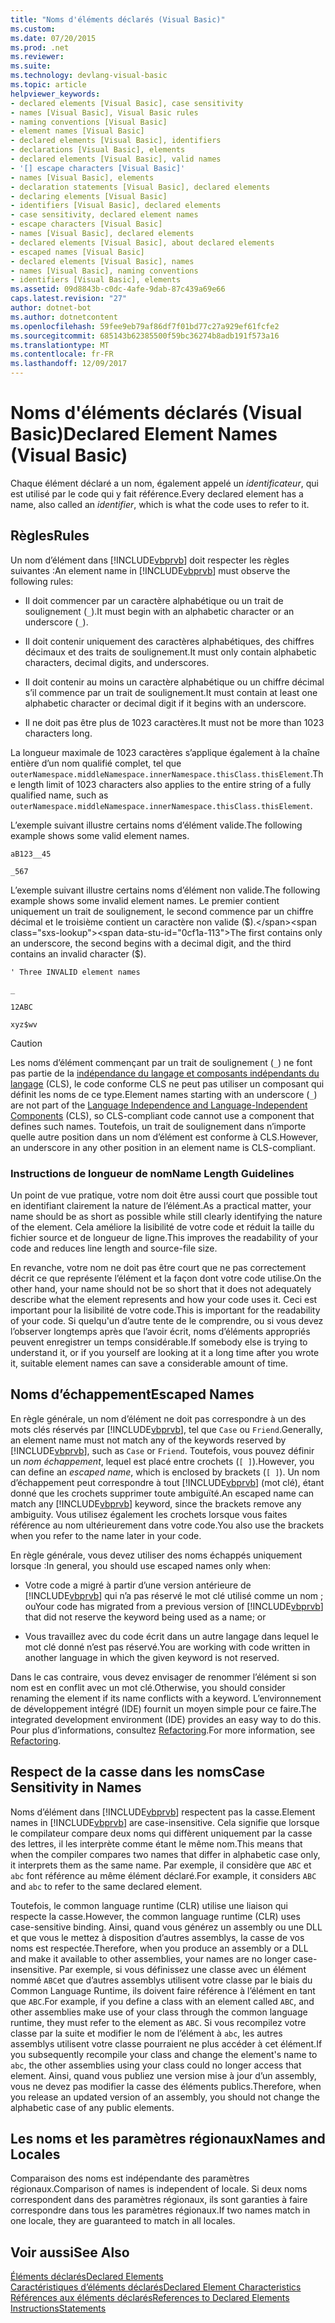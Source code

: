 ```yaml
---
title: "Noms d'éléments déclarés (Visual Basic)"
ms.custom: 
ms.date: 07/20/2015
ms.prod: .net
ms.reviewer: 
ms.suite: 
ms.technology: devlang-visual-basic
ms.topic: article
helpviewer_keywords:
- declared elements [Visual Basic], case sensitivity
- names [Visual Basic], Visual Basic rules
- naming conventions [Visual Basic]
- element names [Visual Basic]
- declared elements [Visual Basic], identifiers
- declarations [Visual Basic], elements
- declared elements [Visual Basic], valid names
- '[] escape characters [Visual Basic]'
- names [Visual Basic], elements
- declaration statements [Visual Basic], declared elements
- declaring elements [Visual Basic]
- identifiers [Visual Basic], declared elements
- case sensitivity, declared element names
- escape characters [Visual Basic]
- names [Visual Basic], declared elements
- declared elements [Visual Basic], about declared elements
- escaped names [Visual Basic]
- declared elements [Visual Basic], names
- names [Visual Basic], naming conventions
- identifiers [Visual Basic], elements
ms.assetid: 09d8843b-c0dc-4afe-9dab-87c439a69e66
caps.latest.revision: "27"
author: dotnet-bot
ms.author: dotnetcontent
ms.openlocfilehash: 59fee9eb79af86df7f01bd77c27a929ef61fcfe2
ms.sourcegitcommit: 685143b62385500f59bc36274b8adb191f573a16
ms.translationtype: MT
ms.contentlocale: fr-FR
ms.lasthandoff: 12/09/2017
---
```

# <a name="declared-element-names-visual-basic"></a><span data-ttu-id="0cf1a-102">Noms d'éléments déclarés (Visual Basic)</span><span class="sxs-lookup"><span data-stu-id="0cf1a-102">Declared Element Names (Visual Basic)</span></span>
<span data-ttu-id="0cf1a-103">Chaque élément déclaré a un nom, également appelé un *identificateur*, qui est utilisé par le code qui y fait référence.</span><span class="sxs-lookup"><span data-stu-id="0cf1a-103">Every declared element has a name, also called an *identifier*, which is what the code uses to refer to it.</span></span>  
  
## <a name="rules"></a><span data-ttu-id="0cf1a-104">Règles</span><span class="sxs-lookup"><span data-stu-id="0cf1a-104">Rules</span></span>  
 <span data-ttu-id="0cf1a-105">Un nom d’élément dans [!INCLUDE[vbprvb](~/includes/vbprvb-md.md)] doit respecter les règles suivantes :</span><span class="sxs-lookup"><span data-stu-id="0cf1a-105">An element name in [!INCLUDE[vbprvb](~/includes/vbprvb-md.md)] must observe the following rules:</span></span>  
  
-   <span data-ttu-id="0cf1a-106">Il doit commencer par un caractère alphabétique ou un trait de soulignement (`_`).</span><span class="sxs-lookup"><span data-stu-id="0cf1a-106">It must begin with an alphabetic character or an underscore (`_`).</span></span>  
  
-   <span data-ttu-id="0cf1a-107">Il doit contenir uniquement des caractères alphabétiques, des chiffres décimaux et des traits de soulignement.</span><span class="sxs-lookup"><span data-stu-id="0cf1a-107">It must only contain alphabetic characters, decimal digits, and underscores.</span></span>  
  
-   <span data-ttu-id="0cf1a-108">Il doit contenir au moins un caractère alphabétique ou un chiffre décimal s’il commence par un trait de soulignement.</span><span class="sxs-lookup"><span data-stu-id="0cf1a-108">It must contain at least one alphabetic character or decimal digit if it begins with an underscore.</span></span>  
  
-   <span data-ttu-id="0cf1a-109">Il ne doit pas être plus de 1023 caractères.</span><span class="sxs-lookup"><span data-stu-id="0cf1a-109">It must not be more than 1023 characters long.</span></span>  
  
 <span data-ttu-id="0cf1a-110">La longueur maximale de 1023 caractères s’applique également à la chaîne entière d’un nom qualifié complet, tel que `outerNamespace.middleNamespace.innerNamespace.thisClass.thisElement`.</span><span class="sxs-lookup"><span data-stu-id="0cf1a-110">The length limit of 1023 characters also applies to the entire string of a fully qualified name, such as `outerNamespace.middleNamespace.innerNamespace.thisClass.thisElement`.</span></span>  
  
 <span data-ttu-id="0cf1a-111">L’exemple suivant illustre certains noms d’élément valide.</span><span class="sxs-lookup"><span data-stu-id="0cf1a-111">The following example shows some valid element names.</span></span>  
  
 `aB123__45`  
  
 `_567`  
  
 <span data-ttu-id="0cf1a-112">L’exemple suivant illustre certains noms d’élément non valide.</span><span class="sxs-lookup"><span data-stu-id="0cf1a-112">The following example shows some invalid element names.</span></span> <span data-ttu-id="0cf1a-113">Le premier contient uniquement un trait de soulignement, le second commence par un chiffre décimal et le troisième contient un caractère non valide ($).</span><span class="sxs-lookup"><span data-stu-id="0cf1a-113">The first contains only an underscore, the second begins with a decimal digit, and the third contains an invalid character ($).</span></span>  
  
 `' Three INVALID element names`  
  
 `_`  
  
 `12ABC`  
  
 `xyz$wv`  
  
> [!CAUTION]
>  <span data-ttu-id="0cf1a-114">Les noms d’élément commençant par un trait de soulignement (`_`) ne font pas partie de la [indépendance du langage et composants indépendants du langage](../../../../../docs/standard/language-independence-and-language-independent-components.md) (CLS), le code conforme CLS ne peut pas utiliser un composant qui définit les noms de ce type.</span><span class="sxs-lookup"><span data-stu-id="0cf1a-114">Element names starting with an underscore (`_`) are not part of the [Language Independence and Language-Independent Components](../../../../../docs/standard/language-independence-and-language-independent-components.md) (CLS), so CLS-compliant code cannot use a component that defines such names.</span></span> <span data-ttu-id="0cf1a-115">Toutefois, un trait de soulignement dans n’importe quelle autre position dans un nom d’élément est conforme à CLS.</span><span class="sxs-lookup"><span data-stu-id="0cf1a-115">However, an underscore in any other position in an element name is CLS-compliant.</span></span>  
  
### <a name="name-length-guidelines"></a><span data-ttu-id="0cf1a-116">Instructions de longueur de nom</span><span class="sxs-lookup"><span data-stu-id="0cf1a-116">Name Length Guidelines</span></span>  
 <span data-ttu-id="0cf1a-117">Un point de vue pratique, votre nom doit être aussi court que possible tout en identifiant clairement la nature de l’élément.</span><span class="sxs-lookup"><span data-stu-id="0cf1a-117">As a practical matter, your name should be as short as possible while still clearly identifying the nature of the element.</span></span> <span data-ttu-id="0cf1a-118">Cela améliore la lisibilité de votre code et réduit la taille du fichier source et de longueur de ligne.</span><span class="sxs-lookup"><span data-stu-id="0cf1a-118">This improves the readability of your code and reduces line length and source-file size.</span></span>  
  
 <span data-ttu-id="0cf1a-119">En revanche, votre nom ne doit pas être court que ne pas correctement décrit ce que représente l’élément et la façon dont votre code utilise.</span><span class="sxs-lookup"><span data-stu-id="0cf1a-119">On the other hand, your name should not be so short that it does not adequately describe what the element represents and how your code uses it.</span></span> <span data-ttu-id="0cf1a-120">Ceci est important pour la lisibilité de votre code.</span><span class="sxs-lookup"><span data-stu-id="0cf1a-120">This is important for the readability of your code.</span></span> <span data-ttu-id="0cf1a-121">Si quelqu'un d’autre tente de le comprendre, ou si vous devez l’observer longtemps après que l’avoir écrit, noms d’éléments appropriés peuvent enregistrer un temps considérable.</span><span class="sxs-lookup"><span data-stu-id="0cf1a-121">If somebody else is trying to understand it, or if you yourself are looking at it a long time after you wrote it, suitable element names can save a considerable amount of time.</span></span>  
  
## <a name="escaped-names"></a><span data-ttu-id="0cf1a-122">Noms d’échappement</span><span class="sxs-lookup"><span data-stu-id="0cf1a-122">Escaped Names</span></span>  
 <span data-ttu-id="0cf1a-123">En règle générale, un nom d’élément ne doit pas correspondre à un des mots clés réservés par [!INCLUDE[vbprvb](~/includes/vbprvb-md.md)], tel que `Case` ou `Friend`.</span><span class="sxs-lookup"><span data-stu-id="0cf1a-123">Generally, an element name must not match any of the keywords reserved by [!INCLUDE[vbprvb](~/includes/vbprvb-md.md)], such as `Case` or `Friend`.</span></span> <span data-ttu-id="0cf1a-124">Toutefois, vous pouvez définir un *nom échappement*, lequel est placé entre crochets (`[ ]`).</span><span class="sxs-lookup"><span data-stu-id="0cf1a-124">However, you can define an *escaped name*, which is enclosed by brackets (`[ ]`).</span></span> <span data-ttu-id="0cf1a-125">Un nom d’échappement peut correspondre à tout [!INCLUDE[vbprvb](~/includes/vbprvb-md.md)] (mot clé), étant donné que les crochets supprimer toute ambiguïté.</span><span class="sxs-lookup"><span data-stu-id="0cf1a-125">An escaped name can match any [!INCLUDE[vbprvb](~/includes/vbprvb-md.md)] keyword, since the brackets remove any ambiguity.</span></span> <span data-ttu-id="0cf1a-126">Vous utilisez également les crochets lorsque vous faites référence au nom ultérieurement dans votre code.</span><span class="sxs-lookup"><span data-stu-id="0cf1a-126">You also use the brackets when you refer to the name later in your code.</span></span>  
  
 <span data-ttu-id="0cf1a-127">En règle générale, vous devez utiliser des noms échappés uniquement lorsque :</span><span class="sxs-lookup"><span data-stu-id="0cf1a-127">In general, you should use escaped names only when:</span></span>  
  
-   <span data-ttu-id="0cf1a-128">Votre code a migré à partir d’une version antérieure de [!INCLUDE[vbprvb](~/includes/vbprvb-md.md)] qui n’a pas réservé le mot clé utilisé comme un nom ; ou</span><span class="sxs-lookup"><span data-stu-id="0cf1a-128">Your code has migrated from a previous version of [!INCLUDE[vbprvb](~/includes/vbprvb-md.md)] that did not reserve the keyword being used as a name; or</span></span>  
  
-   <span data-ttu-id="0cf1a-129">Vous travaillez avec du code écrit dans un autre langage dans lequel le mot clé donné n’est pas réservé.</span><span class="sxs-lookup"><span data-stu-id="0cf1a-129">You are working with code written in another language in which the given keyword is not reserved.</span></span>  
  
 <span data-ttu-id="0cf1a-130">Dans le cas contraire, vous devez envisager de renommer l’élément si son nom est en conflit avec un mot clé.</span><span class="sxs-lookup"><span data-stu-id="0cf1a-130">Otherwise, you should consider renaming the element if its name conflicts with a keyword.</span></span> <span data-ttu-id="0cf1a-131">L’environnement de développement intégré (IDE) fournit un moyen simple pour ce faire.</span><span class="sxs-lookup"><span data-stu-id="0cf1a-131">The integrated development environment (IDE) provides an easy way to do this.</span></span> <span data-ttu-id="0cf1a-132">Pour plus d’informations, consultez [Refactoring](/visualstudio/vb-ide/refactoring-vb).</span><span class="sxs-lookup"><span data-stu-id="0cf1a-132">For more information, see [Refactoring](/visualstudio/vb-ide/refactoring-vb).</span></span>  
  
## <a name="case-sensitivity-in-names"></a><span data-ttu-id="0cf1a-133">Respect de la casse dans les noms</span><span class="sxs-lookup"><span data-stu-id="0cf1a-133">Case Sensitivity in Names</span></span>  
 <span data-ttu-id="0cf1a-134">Noms d’élément dans [!INCLUDE[vbprvb](~/includes/vbprvb-md.md)] respectent pas la casse.</span><span class="sxs-lookup"><span data-stu-id="0cf1a-134">Element names in [!INCLUDE[vbprvb](~/includes/vbprvb-md.md)] are case-insensitive.</span></span> <span data-ttu-id="0cf1a-135">Cela signifie que lorsque le compilateur compare deux noms qui diffèrent uniquement par la casse des lettres, il les interprète comme étant le même nom.</span><span class="sxs-lookup"><span data-stu-id="0cf1a-135">This means that when the compiler compares two names that differ in alphabetic case only, it interprets them as the same name.</span></span> <span data-ttu-id="0cf1a-136">Par exemple, il considère que `ABC` et `abc` font référence au même élément déclaré.</span><span class="sxs-lookup"><span data-stu-id="0cf1a-136">For example, it considers `ABC` and `abc` to refer to the same declared element.</span></span>  
  
 <span data-ttu-id="0cf1a-137">Toutefois, le common language runtime (CLR) utilise une liaison qui respecte la casse.</span><span class="sxs-lookup"><span data-stu-id="0cf1a-137">However, the common language runtime (CLR) uses case-sensitive binding.</span></span> <span data-ttu-id="0cf1a-138">Ainsi, quand vous générez un assembly ou une DLL et que vous le mettez à disposition d’autres assemblys, la casse de vos noms est respectée.</span><span class="sxs-lookup"><span data-stu-id="0cf1a-138">Therefore, when you produce an assembly or a DLL and make it available to other assemblies, your names are no longer case-insensitive.</span></span> <span data-ttu-id="0cf1a-139">Par exemple, si vous définissez une classe avec un élément nommé `ABC`et que d’autres assemblys utilisent votre classe par le biais du Common Language Runtime, ils doivent faire référence à l’élément en tant que `ABC`.</span><span class="sxs-lookup"><span data-stu-id="0cf1a-139">For example, if you define a class with an element called `ABC`, and other assemblies make use of your class through the common language runtime, they must refer to the element as `ABC`.</span></span> <span data-ttu-id="0cf1a-140">Si vous recompilez votre classe par la suite et modifier le nom de l’élément à `abc`, les autres assemblys utilisent votre classe pourraient ne plus accéder à cet élément.</span><span class="sxs-lookup"><span data-stu-id="0cf1a-140">If you subsequently recompile your class and change the element's name to `abc`, the other assemblies using your class could no longer access that element.</span></span> <span data-ttu-id="0cf1a-141">Ainsi, quand vous publiez une version mise à jour d’un assembly, vous ne devez pas modifier la casse des éléments publics.</span><span class="sxs-lookup"><span data-stu-id="0cf1a-141">Therefore, when you release an updated version of an assembly, you should not change the alphabetic case of any public elements.</span></span>  
  
## <a name="names-and-locales"></a><span data-ttu-id="0cf1a-142">Les noms et les paramètres régionaux</span><span class="sxs-lookup"><span data-stu-id="0cf1a-142">Names and Locales</span></span>  
 <span data-ttu-id="0cf1a-143">Comparaison des noms est indépendante des paramètres régionaux.</span><span class="sxs-lookup"><span data-stu-id="0cf1a-143">Comparison of names is independent of locale.</span></span> <span data-ttu-id="0cf1a-144">Si deux noms correspondent dans des paramètres régionaux, ils sont garanties à faire correspondre dans tous les paramètres régionaux.</span><span class="sxs-lookup"><span data-stu-id="0cf1a-144">If two names match in one locale, they are guaranteed to match in all locales.</span></span>  
  
## <a name="see-also"></a><span data-ttu-id="0cf1a-145">Voir aussi</span><span class="sxs-lookup"><span data-stu-id="0cf1a-145">See Also</span></span>  
 [<span data-ttu-id="0cf1a-146">Éléments déclarés</span><span class="sxs-lookup"><span data-stu-id="0cf1a-146">Declared Elements</span></span>](../../../../visual-basic/programming-guide/language-features/declared-elements/index.md)  
 [<span data-ttu-id="0cf1a-147">Caractéristiques d’éléments déclarés</span><span class="sxs-lookup"><span data-stu-id="0cf1a-147">Declared Element Characteristics</span></span>](../../../../visual-basic/programming-guide/language-features/declared-elements/declared-element-characteristics.md)  
 [<span data-ttu-id="0cf1a-148">Références aux éléments déclarés</span><span class="sxs-lookup"><span data-stu-id="0cf1a-148">References to Declared Elements</span></span>](../../../../visual-basic/programming-guide/language-features/declared-elements/references-to-declared-elements.md)  
 [<span data-ttu-id="0cf1a-149">Instructions</span><span class="sxs-lookup"><span data-stu-id="0cf1a-149">Statements</span></span>](../../../../visual-basic/language-reference/statements/index.md)
